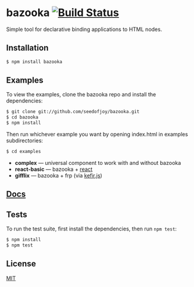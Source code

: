 # bazooka [![Build Status](https://travis-ci.org/seedofjoy/bazooka.svg)](https://travis-ci.org/seedofjoy/bazooka)
Simple tool for declarative binding applications to HTML nodes.


## Installation

```bash
$ npm install bazooka
```


## Examples

To view the examples, clone the bazooka repo and install the dependencies:

```bash
$ git clone git://github.com/seedofjoy/bazooka.git
$ cd bazooka
$ npm install
```

Then run whichever example you want by opening index.html in examples subdirectories:
```bash
$ cd examples
```

* **complex** — universal component to work with and without bazooka
* **react-basic** — bazooka + [react](https://facebook.github.io/react/)
* **gifflix** — bazooka + frp (via [kefir.js](https://rpominov.github.io/kefir/))


## [Docs](docs/README.md)


## Tests

To run the test suite, first install the dependencies, then run `npm test`:

```bash
$ npm install
$ npm test
```


## License

  [MIT](LICENSE)
